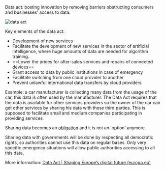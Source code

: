Data act: bosting innovation by removing barriers obstructing consumers and businesses' access to data.

![_data act_](/posts/media/_data%20act_.jpg)

Key elements of the data act:

- Development of new services
- Facilitate the development of new services in the sector of artificial intelligence, where huge amounts of data are needed for algorithm training.
- ==Lower the prices for after-sales services and repairs of connected devices==
- Grant access to data by public institutions in case of emergency 
- Facilitate switching from one cloud provider to another
- Prevent unlawful international data transfers by cloud providers



Example: a car manufacturer is collecting many data from the usage of the car, this data is often used by the manufacturer. The Data Act requires that the data is available for other services providers so the owner of the car can get other services by sharing his data with those third parties. This is supposed to facilitate small and medium companies participating in providing services.

Sharing data becomes an <u>obligation</u> and it is not an 'option' anymore. 

Sharing data with governments will be done by respecting all democratic rights, so authorities cannot use this data on regular bases. Only very specific emergency situations will allow public authorities accessing to all this data.



More information: [Data Act | Shaping Europe’s digital future (europa.eu)](https://digital-strategy.ec.europa.eu/en/policies/data-act)

